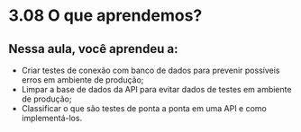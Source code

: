# 3.08 O que aprendemos?

## Nessa aula, você aprendeu a:

- Criar testes de conexão com banco de dados para prevenir possíveis erros em ambiente de produção;
- Limpar a base de dados da API para evitar dados de testes em ambiente de produção;
- Classificar o que são testes de ponta a ponta em uma API e como implementá-los.